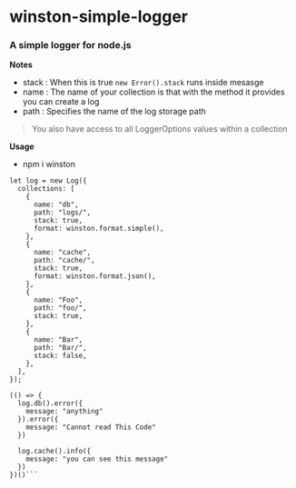# winston-simple-logger

### A simple logger for node.js

**Notes**  

- stack : When this is true `new Error().stack` runs inside mesasge
- name : The name of your collection is that with the method it provides you can create a log
- path : Specifies the name of the log storage path

> You also have access to all LoggerOptions values ​​within a collection

**Usage**
- npm i winston

```
let log = new Log({
  collections: [
    {
      name: "db",
      path: "logs/",
      stack: true,
      format: winston.format.simple(),
    },
    {
      name: "cache",
      path: "cache/",
      stack: true,
      format: winston.format.json(),
    },
    {
      name: "Foo",
      path: "foo/",
      stack: true,
    },
    {
      name: "Bar",
      path: "Bar/",
      stack: false,
    },
  ],
});

(() => {
  log.db().error({
    message: "anything"
  }).error({
    message: "Cannot read This Code"
  })
  
  log.cache().info({
    message: "you can see this message"
  })
})()```
